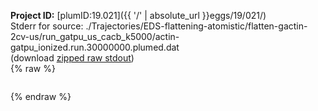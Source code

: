 **Project ID:** [plumID:19.021]({{ '/' | absolute_url }}eggs/19/021/)  
Stderr for source:  ./Trajectories/EDS-flattening-atomistic/flatten-gactin-2cv-us/run_gatpu_us_cacb_k5000/actin-gatpu_ionized.run.30000000.plumed.dat   
(download [zipped raw stdout](actin-gatpu_ionized.run.30000000.plumed.dat.plumed.stdout.txt.zip))  
{% raw %}
<pre>
</pre>
{% endraw %}

